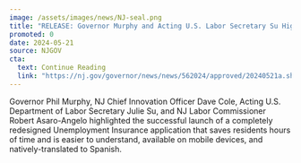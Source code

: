```yaml
---
image: /assets/images/news/NJ-seal.png
title: "RELEASE: Governor Murphy and Acting U.S. Labor Secretary Su Highlight New, Easy-to-Use Online Unemployment Insurance Application"
promoted: 0
date: 2024-05-21
source: NJGOV
cta:
  text: Continue Reading
  link: "https://nj.gov/governor/news/news/562024/approved/20240521a.shtml"
---
```


Governor Phil Murphy, NJ Chief Innovation Officer Dave Cole, Acting U.S. Department of Labor Secretary Julie Su, and NJ Labor Commissioner Robert Asaro-Angelo highlighted the successful launch of a completely redesigned Unemployment Insurance application that saves residents hours of time and is easier to understand, available on mobile devices, and natively-translated to Spanish.
